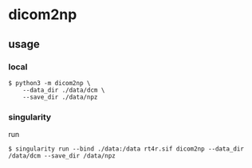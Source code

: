 # dicom2np

## usage

### local

```shell
$ python3 -m dicom2np \
    --data_dir ./data/dcm \
    --save_dir ./data/npz
```

### singularity

run

```shell
$ singularity run --bind ./data:/data rt4r.sif dicom2np --data_dir /data/dcm --save_dir /data/npz
```
